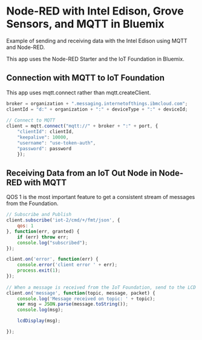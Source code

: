 # Node-RED with Intel Edison, Grove Sensors, and  MQTT in Bluemix
Example of sending and receiving data with the Intel Edison using MQTT and Node-RED.

This app uses the Node-RED Starter and the IoT Foundation in Bluemix.  

## Connection with MQTT to IoT Foundation
This app uses mqtt.connect rather than mqtt.createClient.

```javascript
broker = organization + ".messaging.internetofthings.ibmcloud.com";
clientId = "d:" + organization + ":" + deviceType + ":" + deviceId;
    
// Connect to MQTT
client = mqtt.connect("mqtt://" + broker + ":" + port, {
    "clientId": clientId,
    "keepalive": 10000,
    "username": "use-token-auth",
    "password": password
    });
```

## Receiving Data from an IoT Out Node in Node-RED with MQTT
QOS 1 is the most important feature to get a consistent stream of messages from the Foundation.


```javascript
// Subscribe and Publish
client.subscribe('iot-2/cmd/+/fmt/json', {
    qos: 1
}, function(err, granted) {
    if (err) throw err;
    console.log("subscribed");
});

client.on('error', function(err) {
    console.error('client error ' + err);
    process.exit(1);
});
    
// When a message is received from the IoT Foundation, send to the LCD display
client.on('message', function(topic, message, packet) {
    console.log('Message received on topic: ' + topic);
    var msg = JSON.parse(message.toString());
    console.log(msg);

    lcdDisplay(msg);

});
```

